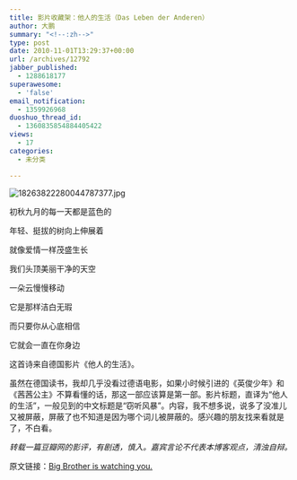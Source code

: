 ```yaml
---
title: 影片收藏架：他人的生活（Das Leben der Anderen）
author: 大鹏
summary: "<!--:zh-->"
type: post
date: 2010-11-01T13:29:37+00:00
url: /archives/12792
jabber_published:
  - 1288618177
superawesome:
  - 'false'
email_notification:
  - 1359926968
duoshuo_thread_id:
  - 1360835854884405422
views:
  - 17
categories:
  - 未分类

---
```

<!--:zh-->

![18263822280044787377.jpg][1]
  
初秋九月的每一天都是蓝色的
  
年轻、挺拔的树向上伸展着
  
就像爱情一样茂盛生长
  
我们头顶美丽干净的天空
  
一朵云慢慢移动
  
它是那样洁白无瑕
  
而只要你从心底相信
  
它就会一直在你身边

这首诗来自德国影片《他人的生活》。

虽然在德国读书，我却几乎没看过德语电影，如果小时候引进的《英俊少年》和《茜茜公主》不算看懂的话，那这一部应该算是第一部。影片标题，直译为“他人的生活”，一般见到的中文标题是“窃听风暴”。内容，我不想多说，说多了没准儿又被屏蔽，屏蔽了也不知道是因为哪个词儿被屏蔽的。感兴趣的朋友找来看就是了，不白看。

 <em id="__mceDel">转载一篇豆瓣网的影评，有剧透，慎入。嘉宾言论不代表本博客观点，清浊自辩。</em>

原文链接：[Big Brother is watching you.][2]<!--:-->

 [1]: http://img.scol.com.cn/201010/27/65/18263822280044787377.jpg "18263822280044787377.jpg"
 [2]: http://movie.douban.com/review/1501222/
